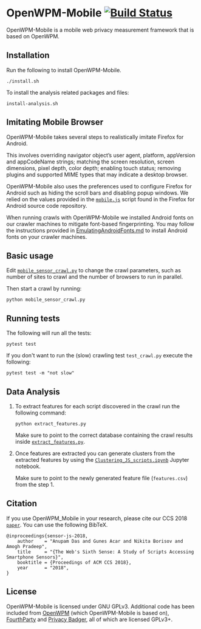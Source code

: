 OpenWPM-Mobile [![Build Status](https://travis-ci.org/sensor-js/OpenWPM_mobile.svg?branch=master)](https://travis-ci.org/sensor-js/OpenWPM_mobile)
=======

OpenWPM-Mobile is a mobile web privacy measurement framework that is based on
OpenWPM.

## Installation

Run the following to install OpenWPM-Mobile.

```./install.sh```

To install the analysis related packages and files:

```install-analysis.sh```

## Imitating Mobile Browser
OpenWPM-Mobile takes several steps to realistically imitate Firefox for Android.

This involves overriding navigator object’s user agent, platform,
appVersion and appCodeName strings; matching the screen resolution,
screen dimensions, pixel depth, color depth; enabling touch
status; removing plugins and supported MIME types that may indicate a desktop browser.

OpenWPM-Mobile also uses the preferences used to configure Firefox
for Android such as hiding the scroll bars and disabling popup windows.
We relied on the values provided in the [`mobile.js`](https://dxr.mozilla.org/mozilla-esr45/source/mobile/android/app/mobile.js) script found in the Firefox for Android source code repository.

When running crawls with OpenWPM-Mobile we installed 
Android fonts on our crawler machines to mitigate font-based
fingerprinting. You may follow the instructions provided in
[EmulatingAndroidFonts.md](https://github.com/sensor-js/OpenWPM_mobile/blob/mobile_sensors/EmulatingAndroidFonts.md)
to install Android fonts on your crawler machines.

## Basic usage

Edit [`mobile_sensor_crawl.py`](https://github.com/sensor-js/OpenWPM_mobile/blob/mobile_sensors/mobile_sensor_crawl.py) to change the crawl parameters, such as number of sites to crawl and the number of browsers to run in parallel.

Then start a crawl by running:

```python mobile_sensor_crawl.py```

## Running tests

The following will run all the tests:

```pytest test```

If you don't want to run the (slow) crawling test `test_crawl.py` execute the following:

```pytest test -m "not slow"```

## Data Analysis

1. To extract features for each script discovered in the crawl run the following command:

    ```python extract_features.py```

    Make sure to point to the correct database containing the crawl results inside [`extract_features.py`](https://github.com/sensor-js/OpenWPM_mobile/blob/mobile_sensors/feature_extraction/extract_features.py#L813).

2. Once features are extracted you can generate clusters from the extracted features by using the [`Clustering_JS_scripts.ipynb`](https://github.com/sensor-js/OpenWPM_mobile/blob/mobile_sensors/cluster_scripts/Clustering_JS_scripts.ipynb) Jupyter notebook.

    Make sure to point to the newly generated feature file (```features.csv```) from the step 1.
    
## Citation
If you use OpenWPM_Mobile in your research, please cite our CCS 2018 [`paper`](). You can use the following BibTeX.

```
@inproceedings{sensor-js-2018,
    author    = "Anupam Das and Gunes Acar and Nikita Borisov and Amogh Pradeep",
    title     = "{The Web's Sixth Sense: A Study of Scripts Accessing Smartphone Sensors}",
    booktitle = {Proceedings of ACM CCS 2018},
    year      = "2018",
}
```

## License

OpenWPM-Mobile is licensed under GNU GPLv3. Additional code has been included from
[OpenWPM](https://github.com/citp/OpenWPM) (which OpenWPM-Mobile is based on),
[FourthParty](https://github.com/fourthparty/fourthparty) and
[Privacy Badger](https://github.com/EFForg/privacybadgerfirefox), all of which
are licensed GPLv3+.
    
